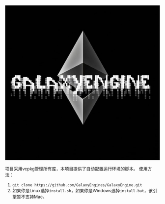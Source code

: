![Image text](https://github.com/GalaxyEngines/GalaxyEngine/blob/main/LOGO/icon.jpeg)

项目采用vcpkg管理所有库，本项目提供了自动配置运行环境的脚本。
使用方法：
  1. ```git clone https://github.com/GalaxyEngines/GalaxyEngine.git```
  2. 如果你是Linux选择```install.sh```，如果你是Windows选择```install.bat```，该引擎暂不支持Mac。
